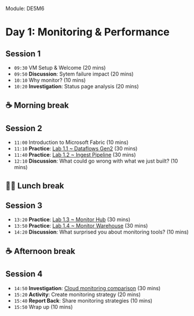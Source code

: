Module: DE5M6
# Day 1: Monitoring & Performance

## Session 1
- `09:30` VM Setup & Welcome (20 mins)
- `09:50` **Discussion**: Sytem failure impact (20 mins)
- `10:10` Why monitor? (10 mins)
- `10:20` **Investigation**: Status page analysis (20 mins)

## ☕ Morning break

## Session 2

- `11:00` Introduction to Microsoft Fabric (10 mins)
- `11:10` **Practice**: [Lab 1.1 ~ Dataflows Gen2](../labs/05-dataflows-gen2.md) (30 mins)
- `11:40` **Practice**: [Lab 1.2 ~ Ingest Pipeline](../labs/04-ingest-pipeline.md) (30 mins)
- `12:10` **Discussion**: What could go wrong with what we just built? (10 mins)

## 🥪🥤 Lunch break

## Session 3

- `13:20` **Practice**: [Lab 1.3 ~ Monitor Hub](../labs/18-monitor-hub.md) (30 mins)
- `13:50` **Practice**: [Lab 1.4 ~ Monitor Warehouse](../labs/06c-monitor-data-warehouse.md) (30 mins)
- `14:20` **Discussion**: What surprised you about monitoring tools? (10 mins)

## ☕ Afternoon break

## Session 4

- `14:50` **Investigation**: [Cloud monitoring comparison](../day1/cloud-monitoring-comparison.md) (30 mins)
- `15:20` **Activity**: Create monitoring strategy (20 mins)
- `15:40` **Report Back**: Share monitoring strategies (10 mins)
- `15:50` Wrap up (10 mins)

